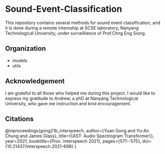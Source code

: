 # Sound-Event-Classification

This repository contains several methods for sound event classification, and it is done during a remote internship at SCSE laboratory, Nanyang Technological University, under surveilliance of Prof.Chng Eng Siong.

## Organization
* models
* utils


## Acknowledgement
  I am grateful to all those who helped me during this project. I would like to express my gratitude to Andrew, a phD at Nanyang Technological University, who gave me instruction and kind encouragement.

## Citations
@inproceedings{gong21b_interspeech,
  author={Yuan Gong and Yu-An Chung and James Glass},
  title={{AST: Audio Spectrogram Transformer}},
  year=2021,
  booktitle={Proc. Interspeech 2021},
  pages={571--575},
  doi={10.21437/Interspeech.2021-698}
}
